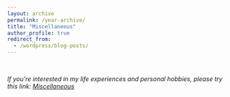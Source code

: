 ```yaml
---
layout: archive
permalink: /year-archive/
title: "Miscellaneous"
author_profile: true
redirect_from:
  - /wordpress/blog-posts/
---
```


<br>

*If you're interested in my life experiences and personal hobbies, please try this link:* [*Miscellaneous*](https://www.notion.so/Activities-cad20da26e724ea88e7bfc240c66e053)



